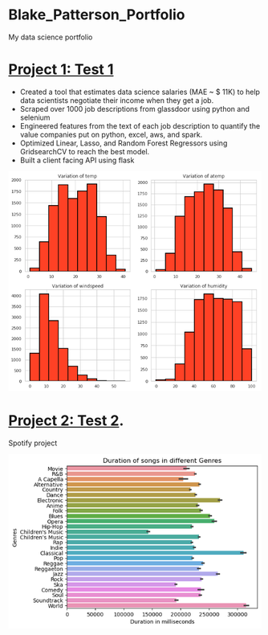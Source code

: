 # Blake_Patterson_Portfolio
My data science portfolio

# [Project 1: Test 1](https://github.com/bpatter2/Bike-Sharing-Project/)
* Created a tool that estimates data science salaries (MAE ~ $ 11K) to help data scientists negotiate their income when they get a job.
* Scraped over 1000 job descriptions from glassdoor using python and selenium
* Engineered features from the text of each job description to quantify the value companies put on python, excel, aws, and spark. 
* Optimized Linear, Lasso, and Random Forest Regressors using GridsearchCV to reach the best model. 
* Built a client facing API using flask 

![](/images/4_variation_BikeShare.png)


# [Project 2: Test 2](https://github.com/bpatter2/Spotify/blob/main/spotify-project.ipynb).
Spotify project

![](/images/spotify.png)
